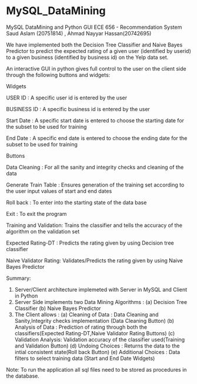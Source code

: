 # MySQL_DataMining
MySQL DataMining and Python GUI
ECE 656 - Recommendation System
Saud Aslam (20751814) , Ahmad Nayyar Hassan(20742695)

We have implemented both the Decision Tree Classifier and Naive Bayes Predictor to predict the expected rating of a given user (identified by userid) to a given
business (identified by business id) on the Yelp data set.

An interactive GUI in python gives full control to the user on the client side through the following buttons and widgets:

Widgets

USER ID     : A specific user id is entered by the user

BUSINESS ID : A specific business id is entered by the user

Start Date  : A specific start date is entered to choose the starting date for the subset to be used for training

End Date    : A specific end date is entered to choose the ending date for the subset to be used for training

Buttons

Data Cleaning         : For all the sanity and integrity checks and cleaning of the data

Generate Train Table  : Ensures generation of the training set according to the user input values of start and end dates
 
Roll back             : To enter into the starting state of the data base

Exit                  : To exit the program

Training and Validation: Trains the classifier and tells the accuracy of the algorithm on the validation set

Expected Rating-DT    : Predicts the rating given by using Decision tree classifier

Naive Validator Rating: Validates/Predicts the rating given by using Naive Bayes Predictor


Summary:
1) Server/Client architecture implemeted with Server in MySQL and Client in Python
2) Server Side implements two Data Mining Algorithms : (a) Decision Tree Classifier (b) Naive Bayes Predictor
3) The Client allows :
   (a) Cleaning of Data   : Data Cleaning and Sanity,Integrity checks implementation (Data Cleaning Button)
   (b) Analysis of Data   : Prediction of rating through both the classifiers(Expected Rating-DT,Naive Validator Rating Buttons)
   (c) Validation Analysis: Validation accuracy of the classifier used(Training and Validation Button)
   (d) Undoing Choices    : Returns the data to the intial consistent state(Roll back Button)
   (e) Additional Choices : Data filters to select training data (Start and End Date Widgets)

Note: To run the application all sql files need to be stored as procedures in the database.
